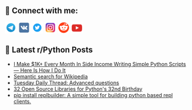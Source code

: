 ## 🔎 Connect with me:
[<img src="https://github.com/bullbesh/bullbesh/blob/main/images/Telegram.png" width="32" height="32" />](https://t.me/bullbesh)
[<img src="https://github.com/bullbesh/bullbesh/blob/main/images/VK.png" width="32" height="32" />](https://vk.com/bullbesh)
[<img src="https://github.com/bullbesh/bullbesh/blob/main/images/Twitter.png" width="32" height="32" />](https://twitter.com/bullbesh1)
[<img src="https://github.com/bullbesh/bullbesh/blob/main/images/Instagram.png" width="32" height="32" />](https://www.instagram.com/bullbesh)
[<img src="https://github.com/bullbesh/bullbesh/blob/main/images/Reddit.png" width="32" height="32" />](https://www.reddit.com/user/bullbesh)
[<img src="https://github.com/bullbesh/bullbesh/blob/main/images/YouTube.png" width="32" height="32" />](https://www.youtube.com/channel/UCtfjRs6uzgq5mfm8S06WTcg)

## 📕 Latest r/Python Posts
<!-- BLOG-POST-LIST:START -->
- [I Make $1K+ Every Month In Side Income Writing Simple Python Scripts — Here Is How I Do It](https://www.reddit.com/r/Python/comments/117ts6j/i_make_1k_every_month_in_side_income_writing/)
- [Semantic search for Wikipedia](https://www.reddit.com/r/Python/comments/117r0iq/semantic_search_for_wikipedia/)
- [Tuesday Daily Thread: Advanced questions](https://www.reddit.com/r/Python/comments/117ospx/tuesday_daily_thread_advanced_questions/)
- [32 Open Source Libraries for Python&#39;s 32nd Birthday](https://www.reddit.com/r/Python/comments/117kuq6/32_open_source_libraries_for_pythons_32nd_birthday/)
- [pip install replbuilder: A simple tool for building python based repl clients.](https://www.reddit.com/r/Python/comments/117kfmy/pip_install_replbuilder_a_simple_tool_for/)
<!-- BLOG-POST-LIST:END -->
